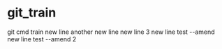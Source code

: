 # git_train
git cmd train
new line
another new line
new line 3
new line test --amend
new line test --amend 2

